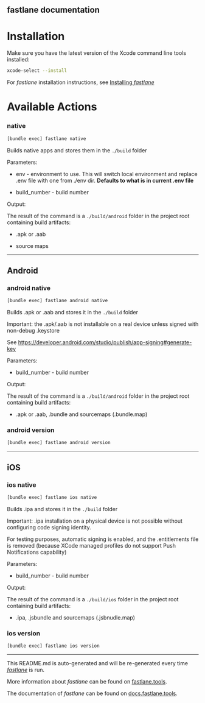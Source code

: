 fastlane documentation
----

# Installation

Make sure you have the latest version of the Xcode command line tools installed:

```sh
xcode-select --install
```

For _fastlane_ installation instructions, see [Installing _fastlane_](https://docs.fastlane.tools/#installing-fastlane)

# Available Actions

### native

```sh
[bundle exec] fastlane native
```

Builds native apps and stores them in the `./build` folder

Parameters:

- env - environment to use. This will switch local environment and replace .env file with one from ./env dir. **Defaults to what is in current .env file**

- build_number - build number

Output:

The result of the command is a `./build/android` folder in the project root containing build artifacts:

- .apk or .aab

- source maps

----


## Android

### android native

```sh
[bundle exec] fastlane android native
```

Builds .apk or .aab and stores it in the `./build` folder

Important: the .apk/.aab is not installable on a real device unless signed with non-debug .keystore

See https://developer.android.com/studio/publish/app-signing#generate-key



Parameters:

- build_number - build number

Output:

The result of the command is a `./build/android` folder in the project root containing build artifacts:

- .apk or .aab, .bundle and sourcemaps (.bundle.map)

### android version

```sh
[bundle exec] fastlane android version
```



----


## iOS

### ios native

```sh
[bundle exec] fastlane ios native
```

Builds .ipa and stores it in the `./build` folder

Important: .ipa installation on a physical device is not possible without configuring code signing identity.

For testing purposes, automatic signing is enabled, and the .entitlements file is removed (because XCode managed profiles do not support Push Notifications capability)



Parameters:

- build_number - build number

Output:

The result of the command is a `./build/ios` folder in the project root containing build artifacts:

- .ipa, .jsbundle and sourcemaps (.jsbnudle.map)

### ios version

```sh
[bundle exec] fastlane ios version
```



----

This README.md is auto-generated and will be re-generated every time [_fastlane_](https://fastlane.tools) is run.

More information about _fastlane_ can be found on [fastlane.tools](https://fastlane.tools).

The documentation of _fastlane_ can be found on [docs.fastlane.tools](https://docs.fastlane.tools).
